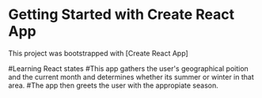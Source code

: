 # Getting Started with Create React App

This project was bootstrapped with [Create React App]

#Learning React states
#This app gathers the user's geographical poition and the current month and determines whether its summer or winter in that area. 
#The app then greets the user with the appropiate season.

